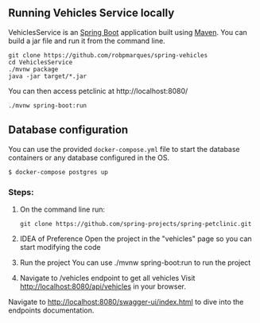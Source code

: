 ## Running Vehicles Service locally
VehiclesService is an [Spring Boot](https://spring.io/guides/gs/spring-boot) application built using [Maven](https://spring.io/guides/gs/maven/). You can build a jar file and run it from the command line.


```
git clone https://github.com/robpmarques/spring-vehicles
cd VehiclesService
./mvnw package
java -jar target/*.jar
```

You can then access petclinic at http://localhost:8080/

```
./mvnw spring-boot:run
```

## Database configuration

You can use the provided `docker-compose.yml` file to start the database containers or any database configured in the OS.

```
$ docker-compose postgres up
```

### Steps:

1) On the command line run:
    ```
    git clone https://github.com/spring-projects/spring-petclinic.git
    ```

2) IDEA of Preference
    Open the project in the "vehicles" page so you can start modifying the code
    
3) Run the project
    You can use ./mvnw spring-boot:run to run the project

3) Navigate to /vehicles endpoint to get all vehicles
    Visit [http://localhost:8080/api/vehicles](http://localhost:8080/api/vehicles) in your browser.


Navigate to [http://localhost:8080/swagger-ui/index.html](http://localhost:8080/swagger-ui/index.html) to dive into the endpoints documentation.
